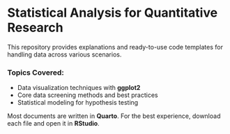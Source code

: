# Statistical Analysis for Quantitative Research

This repository provides explanations and ready-to-use code templates for handling data across various scenarios.

### Topics Covered:
- Data visualization techniques with **ggplot2**
- Core data screening methods and best practices
- Statistical modeling for hypothesis testing

Most documents are written in **Quarto**. For the best experience, download each file and open it in **RStudio**.

